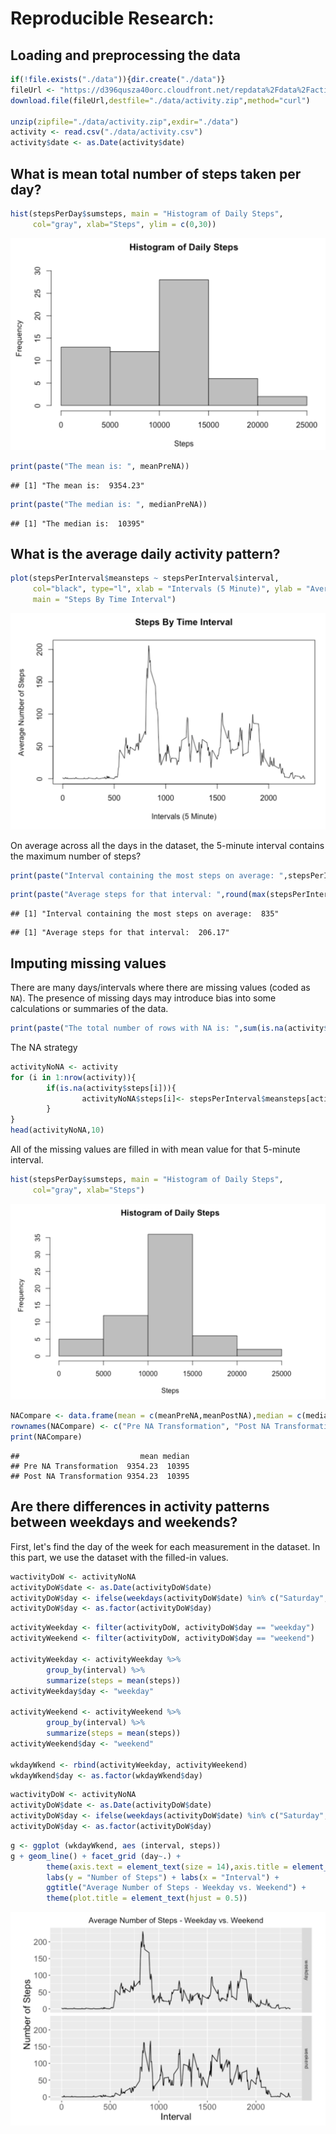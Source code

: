 # Reproducible Research: 

## Loading and preprocessing the data

```r
if(!file.exists("./data")){dir.create("./data")}
fileUrl <- "https://d396qusza40orc.cloudfront.net/repdata%2Fdata%2Factivity.zip"
download.file(fileUrl,destfile="./data/activity.zip",method="curl")

unzip(zipfile="./data/activity.zip",exdir="./data")
activity <- read.csv("./data/activity.csv")
activity$date <- as.Date(activity$date)
```


## What is mean total number of steps taken per day?

```r
hist(stepsPerDay$sumsteps, main = "Histogram of Daily Steps", 
     col="gray", xlab="Steps", ylim = c(0,30))
```
 
![](Pic%201.png)

```r
print(paste("The mean is: ", meanPreNA))
```

```
## [1] "The mean is:  9354.23"
```

```r
print(paste("The median is: ", medianPreNA))
```

```
## [1] "The median is:  10395"
```


## What is the average daily activity pattern?

```r
plot(stepsPerInterval$meansteps ~ stepsPerInterval$interval,
     col="black", type="l", xlab = "Intervals (5 Minute)", ylab = "Average Number of Steps",
     main = "Steps By Time Interval")
```

![](Pic%202.png) 


On average across all the days in the dataset, the 5-minute interval contains
the maximum number of steps?

```r
print(paste("Interval containing the most steps on average: ",stepsPerInterval$interval[which.max(stepsPerInterval$meansteps)]))
```
```r
print(paste("Average steps for that interval: ",round(max(stepsPerInterval$meansteps),digits=2)))
```

```
## [1] "Interval containing the most steps on average:  835"
```
```
## [1] "Average steps for that interval:  206.17"
```

## Imputing missing values

There are many days/intervals where there are missing values (coded as `NA`). The presence of missing days may introduce bias into some calculations or summaries of the data.


```r
print(paste("The total number of rows with NA is: ",sum(is.na(activity$steps))))
```


The NA strategy
```r
activityNoNA <- activity  
for (i in 1:nrow(activity)){
        if(is.na(activity$steps[i])){
                activityNoNA$steps[i]<- stepsPerInterval$meansteps[activityNoNA$interval[i] == stepsPerInterval$interval]
        }
}
head(activityNoNA,10)
```

All of the missing values are filled in with mean value for that 5-minute
interval.

```r
hist(stepsPerDay$sumsteps, main = "Histogram of Daily Steps", 
     col="gray", xlab="Steps")
```

![](Pic%203.png) 

```r
NACompare <- data.frame(mean = c(meanPreNA,meanPostNA),median = c(medianPreNA,medianPostNA))
rownames(NACompare) <- c("Pre NA Transformation", "Post NA Transformation")
print(NACompare)
```

```
##                           mean median
## Pre NA Transformation  9354.23  10395
## Post NA Transformation 9354.23  10395
```

## Are there differences in activity patterns between weekdays and weekends?
First, let's find the day of the week for each measurement in the dataset. In
this part, we use the dataset with the filled-in values.


```r
wactivityDoW <- activityNoNA
activityDoW$date <- as.Date(activityDoW$date)
activityDoW$day <- ifelse(weekdays(activityDoW$date) %in% c("Saturday", "Sunday"), "weekend", "weekday")
activityDoW$day <- as.factor(activityDoW$day)
```
```r
activityWeekday <- filter(activityDoW, activityDoW$day == "weekday")
activityWeekend <- filter(activityDoW, activityDoW$day == "weekend")

activityWeekday <- activityWeekday %>%
        group_by(interval) %>%
        summarize(steps = mean(steps)) 
activityWeekday$day <- "weekday"

activityWeekend <- activityWeekend %>%
        group_by(interval) %>%
        summarize(steps = mean(steps)) 
activityWeekend$day <- "weekend"

wkdayWkend <- rbind(activityWeekday, activityWeekend)
wkdayWkend$day <- as.factor(wkdayWkend$day)
```

```r
wactivityDoW <- activityNoNA
activityDoW$date <- as.Date(activityDoW$date)
activityDoW$day <- ifelse(weekdays(activityDoW$date) %in% c("Saturday", "Sunday"), "weekend", "weekday")
activityDoW$day <- as.factor(activityDoW$day)
```

```r
g <- ggplot (wkdayWkend, aes (interval, steps))
g + geom_line() + facet_grid (day~.) + 
        theme(axis.text = element_text(size = 14),axis.title = element_text(size = 16)) + 
        labs(y = "Number of Steps") + labs(x = "Interval") + 
        ggtitle("Average Number of Steps - Weekday vs. Weekend") + 
        theme(plot.title = element_text(hjust = 0.5))
```

![](Pic%204.png) 
